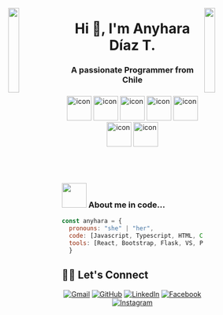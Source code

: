 
<img align="left" src="https://user-images.githubusercontent.com/65187002/144930161-2f783401-8d27-4fdf-a2f7-cc0ba32f1f1f.gif" width="21%" style="display:inline;"><img align="right" src="https://user-images.githubusercontent.com/65187002/144930161-2f783401-8d27-4fdf-a2f7-cc0ba32f1f1f.gif" width="21%" style="display:inline;">

<h1 align="center">Hi 👋, I'm Anyhara Díaz T.</h1>
<h3 align="center">A passionate Programmer from Chile</h3>

###
<div align="center">
  <img src="https://techstack-generator.vercel.app/python-icon.svg" alt="icon" width="50" height="50" />
  <img src="https://techstack-generator.vercel.app/ts-icon.svg" alt="icon" width="50" height="50" />
  <img src="https://techstack-generator.vercel.app/js-icon.svg" alt="icon"width="50" height="50" />
  <img src="https://techstack-generator.vercel.app/react-icon.svg" alt="icon" width="50" height="50" />
  <img src="https://techstack-generator.vercel.app/mysql-icon.svg" alt="icon" width="50" height="50" />
  <img src="https://techstack-generator.vercel.app/github-icon.svg" alt="icon" width="50" height="50" />
  <img src="https://techstack-generator.vercel.app/restapi-icon.svg" alt="icon" width="50" height="50" />
</div>

<br><br>


### <img src="https://media.giphy.com/media/VgCDAzcKvsR6OM0uWg/giphy.gif" width="50"> About me in code...  

```javascript
const anyhara = {
  pronouns: "she" | "her",
  code: [Javascript, Typescript, HTML, CSS, Python],
  tools: [React, Bootstrap, Flask, VS, Postman],
  }
```


## 🙋‍♀️ Let's Connect
<p align="center">
	<a href="mailto:anyhara.dt@gmail.com"><img src="https://img.icons8.com/bubbles/50/000000/gmail.png" alt="Gmail"/></a>
	<a href="https://github.com/Anyhara"><img src="https://img.icons8.com/bubbles/50/000000/github.png" alt="GitHub"/></a>
	<a href="https://www.linkedin.com/in/anyhara-d%C3%ADaz-tobar/"><img src="https://img.icons8.com/bubbles/50/000000/linkedin.png" alt="LinkedIn"/></a>
	<a href="https://www.facebook.com/anyhary/?locale=es_LA"><img src="https://img.icons8.com/bubbles/50/000000/facebook-new.png" alt="Facebook"/></a>
	<a href="https://instagram.com/any.any.any"><img src="https://img.icons8.com/bubbles/50/000000/instagram.png" alt="Instagram"/></a>
	
</p>

<br><br>
